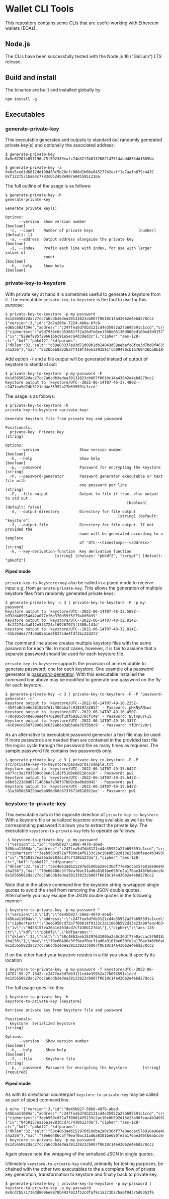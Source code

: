 # Wallet CLI Tools

This repository contains some CLIs that are useful working with Ethereum wallets (EOAs).

## Node.js
The CLIs have been successfully tested with the Node.js 16 ("Gallium") LTS release.

## Build and install
The binaries are built and installed globally by 
```
npm install -g
```

## Executables

### generate-private-key
This executable generates and outputs to standard out randomly generated private key(s) and optionally the associated address:
```shell
$ generate-private-key
0x5e0720fe097196c75f592339eafc74b32f940137682147514abdd853dd1889bb
```

```shell
$ generate-private-key -a
0xba5ced1d6812dd190458c5b28cfc068d1b66e645277b2eaff1e7aafb879c4432 0xf1227571ba64c7783c05245de987a8455951216a
```

The full outline of the usage is as follows:
```shell
$ generate-private-key -h
generate-private-key

Generate private key(s)

Options:
      --version  Show version number                                   [boolean]
  -c, --count    Number of private keys                    [number] [default: 1]
  -a, --address  Output address alongside the private key              [boolean]
  -i, --index    Prefix each line with index, for use with larger values of
                 count                                                 [boolean]
  -h, --help     Show help                                             [boolean]
```

### private-key-to-keystore

With private key at hand it is sometimes useful to generate a keystore from it. The executable `private-key-to-keystore` is the tool to use for this purpose:
```shell
$ private-key-to-keystore -p my-password 0x1d565082dac27cc7a6cdb3edea39133823cb007f0610c14a430b2e4ebd278cc2
{"version":3,"id":"2d7a200e-7224-4b0a-bfc8-ed65c602f39e","address":"c247fea5d7db3121cd4e35952a27b695591c1ccd","crypto":{"ciphertext":"a9d7939c6c353861ff2a26dfe8ee1300e06136d000ed180e43d015716b0411df","cipherparams":{"iv":"929ef885f296616bc91e5eca4d3ded3c"},"cipher":"aes-128-ctr","kdf":"pbkdf2","kdfparams":{"dklen":32,"salt":"d39e83337a03d71d09b1db24043d59eebafc8fce3d7bd8f46357a8a356d94fca","c":262144,"prf":"hmac-sha256"},"mac":"552bbeb8a226a7f419f42e53293591fcd09470cb1a760426ba8b1848076fe749"}}
```

Add option `-F` and a file output will be generated instead of output of keystore to standard out:
```shell
$ private-key-to-keystore -p my-password -F 0x1d565082dac27cc7a6cdb3edea39133823cb007f0610c14a430b2e4ebd278cc2
Keystore output to 'keystore/UTC--2022-06-14T07-46-37.480Z--c247fea5d7db3121cd4e35952a27b695591c1ccd'
```

The usage is as follows:
```shell
$ private-key-to-keystore -h
private-key-to-keystore <private-key>

Generate keystore file from private key and password

Positionals:
  private-key  Private key                                              [string]

Options:
      --version                  Show version number                   [boolean]
  -h, --help                     Show help                             [boolean]
  -p, --password                 Password for encrypting the keystore   [string]
  -P, --password-generator       Password generator executable or text file with
                                 one password per line                  [string]
  -F, --file-output              Output to file if true, else output to std out
                                                      [boolean] [default: false]
  -d, --output-directory         Directory for file output
                                                  [string] [default: "keystore"]
  -f, --output-file              Directory for file output. If not provided the
                                 name will be generated according to a template
                                 of 'UTC--<timestamp>--<address>'       [string]
  -k, --key-derivation-function  Key derivation function
                      [string] [choices: "pbkdf2", "scrypt"] [default: "pbkdf2"]
```

#### Piped mode
`private-key-to-keystore` may also be called in a piped mode to receive input e.g. from `generate-private-key`. This allows the generation of multiple keystore files from randomly generated private keys:
```shell
$ generate-private-key -c 3 | private-key-to-keystore -F -p my-password
Keystore output to 'keystore/UTC--2022-06-14T07-48-32.588Z--b932d489954d42a077ef6e370d59f5f79a8d5b39'
Keystore output to 'keystore/UTC--2022-06-14T07-48-32.814Z--8c22274a3a012e5f3724cf69267973f1388c143d'
Keystore output to 'keystore/UTC--2022-06-14T07-48-32.814Z--41636dea774c8a05e1eaf8375de4fdf3bc22d273'
```

The command line above creates multiple keystore files with the same password for each file. In most cases, however, it is fair to assume that a separate password should be used for each keystore file.

`private-key-to-keystore` supports the provision of an executable to generate password, one for each keystore. One example of a password generator is [password-generator](https://www.npmjs.com/package/password-generator). With this executable installed the command line above may be modified to generate one password on the fly for each keystore.

```shell
$ generate-private-key -c 3 | private-key-to-keystore -F -P "password-generator -c"
Keystore output to 'keystore/UTC--2022-06-14T07-49-10.225Z--4544a8c5e8e3818567d1c40dbbafc918197a2857' - Password: pHxNyANsws
Keystore output to 'keystore/UTC--2022-06-14T07-49-10.450Z--79ce05cb48e60aeef476190df10f6926378cfc49' - Password: N5tvpuYFIS
Keystore output to 'keystore/UTC--2022-06-14T07-49-10.337Z--6c694cc85872996a8c632abda3ab5a6a7635b9c9' - Password: YfDrr2vOr1
```

As an alternative to executable password generator a text file may be used. If more passwords are needed than are contained in the provided text file the logics cycle through the password file as many times as required. The sample password file contains two passwords only.

```shell
$ generate-private-key -c 3 | private-key-to-keystore -F -P src/private-key-to-keystore/passwords/sample.txt
Keystore output to 'keystore/UTC--2022-06-14T07-49-35.642Z--e877cc3a2f93300cd8e6c11d2f51d8ebd210ce16' - Password: pw2
Keystore output to 'keystore/UTC--2022-06-14T07-49-35.642Z--e6bd5221d8d6771465ba7e38f37bb9cba0bddd42' - Password: pw1
Keystore output to 'keystore/UTC--2022-06-14T07-49-35.642Z--31a3058d50259ae9a096d66c6737671d610921ee' - Password: pw1
```

### keystore-to-private-key

This executable acts in the opposite direction of `private-key-to-keystore`. With a keystore file or serialized keystore string available as well as the corresponding password it allows you to extract the private key. The executable `keystore-to-private-key` lets to operate as follows:
```shell
 $ keystore-to-private-key -p my-password '{"version":3,"id":"de45b927-5868-4970-abed-545baa11084a","address":"c247fea5d7db3121cd4e35952a27b695591c1ccd","crypto":{"ciphertext":"3eeb950cd72a7f00014f9133c2ac10e0b592d13e23a90feac4b34930583c0a23","cipherparams":{"iv":"9458157ea26a1e283dcd7c7430b127da"},"cipher":"aes-128-ctr","kdf":"pbkdf2","kdfparams":{"dklen":32,"salt":"58c4863aeb152976d100ba2a0c36df77e8accac576018a96e488349562449b55","c":262144,"prf":"hmac-sha256"},"mac":"70e66486c3ff9eaf0ac31ad6a8101be650fe2a176ae346fb6abcc6499305fdf7"}}'
0x1d565082dac27cc7a6cdb3edea39133823cb007f0610c14a430b2e4ebd278cc2
```

Note that in the above command line the keystore string is wrapped single quotes to avoid the shell from removing the JSON double quotes. Alternatively you may escape the JSON double quotes in the following manner:
```shell
$ keystore-to-private-key -p my-password "{\"version\":3,\"id\":\"de45b927-5868-4970-abed-545baa11084a\",\"address\":\"c247fea5d7db3121cd4e35952a27b695591c1ccd\",\"crypto\":{\"ciphertext\":\"3eeb950cd72a7f00014f9133c2ac10e0b592d13e23a90feac4b34930583c0a23\",\"cipherparams\":{\"iv\":\"9458157ea26a1e283dcd7c7430b127da\"},\"cipher\":\"aes-128-ctr\",\"kdf\":\"pbkdf2\",\"kdfparams\":{\"dklen\":32,\"salt\":\"58c4863aeb152976d100ba2a0c36df77e8accac576018a96e488349562449b55\",\"c\":262144,\"prf\":\"hmac-sha256\"},\"mac\":\"70e66486c3ff9eaf0ac31ad6a8101be650fe2a176ae346fb6abcc6499305fdf7\"}}"
0x1d565082dac27cc7a6cdb3edea39133823cb007f0610c14a430b2e4ebd278cc2
```

If on the other hand your keystore resides in a file you should specify its location
```shell
$ keystore-to-private-key -p my-password -f keystore/UTC--2022-06-14T07-55-27.184Z--c247fea5d7db3121cd4e35952a27b695591c1ccd
0x1d565082dac27cc7a6cdb3edea39133823cb007f0610c14a430b2e4ebd278cc2
```

The full usage goes like this:
```shell
$ keystore-to-private-key -h
keystore-to-private-key [keystore]

Retrieve private key from keystore file and password

Positionals:
  keystore  Serialized keystore                                         [string]

Options:
      --version   Show version number                                  [boolean]
  -h, --help      Show help                                            [boolean]
  -f, --file      Keystore file                                         [string]
  -p, --password  Password for encrypting the keystore       [string] [required]
```

#### Piped mode

As with its directional counterpart `keystore-to-private-key` may be called as part of piped command line.
```shell
$ echo '{"version":3,"id":"de45b927-5868-4970-abed-545baa11084a","address":"c247fea5d7db3121cd4e35952a27b695591c1ccd","crypto":{"ciphertext":"3eeb950cd72a7f00014f9133c2ac10e0b592d13e23a90feac4b34930583c0a23","cipherparams":{"iv":"9458157ea26a1e283dcd7c7430b127da"},"cipher":"aes-128-ctr","kdf":"pbkdf2","kdfparams":{"dklen":32,"salt":"58c4863aeb152976d100ba2a0c36df77e8accac576018a96e488349562449b55","c":262144,"prf":"hmac-sha256"},"mac":"70e66486c3ff9eaf0ac31ad6a8101be650fe2a176ae346fb6abcc6499305fdf7"}}' | keystore-to-private-key -p my-password
0x1d565082dac27cc7a6cdb3edea39133823cb007f0610c14a430b2e4ebd278cc2
```

Again please note the wrapping of the serialized JSON in single quotes.

Ultimately `keystore-to-private-key` could, primarily for testing purposes, be chained with the other two executables to the a complete flow of private key generation, transformation to keystore and finally back to private key.

```shell
$ generate-private-key | private-key-to-keystore -p my-password | keystore-to-private-key -p my-password
0x0cd7b571730dd8096e8978b4937023f52cdfaf9c1a273ba7ba0f04375d03b3f6
```